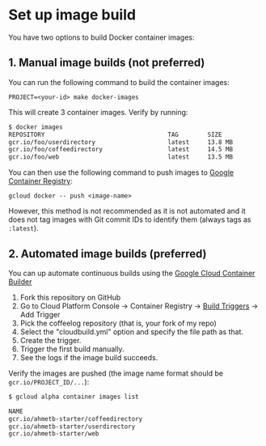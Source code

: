 # Set up image build

You have two options to build Docker container images:

## 1. Manual image builds (not preferred)

You can run the following command to build the container images:

    PROJECT=<your-id> make docker-images

This will create 3 container images. Verify by running:

```sh
$ docker images
REPOSITORY                                  TAG        SIZE
gcr.io/foo/userdirectory                    latest     13.8 MB
gcr.io/foo/coffeedirectory                  latest     14.5 MB
gcr.io/foo/web                              latest     13.5 MB
```
You can then use the following command to push images to 
[Google Container Registry](https://cloud.google.com/container-registry/):

    gcloud docker -- push <image-name>

However, this method is not recommended as it is not automated and it does not
tag images with Git commit IDs to identify them (always tags as `:latest`).

## 2. Automated image builds (preferred)

You can up automate continuous builds using the [Google Cloud Container
Builder](https://cloud.google.com/container-builder/)

1. Fork this repository on GitHub
1. Go to Cloud Platform Console &rarr; Container Registry &rarr; [Build Triggers](https://console.cloud.google.com/gcr/triggers)
   &rarr; Add Trigger
1. Pick the coffeelog repository (that is, your fork of my repo)
1. Select the "cloudbuild.yml" option and specify the file path as that.
1. Create the trigger.
1. Trigger the first build manually.
1. See the logs if the image build succeeds.

Verify the images are pushed (the image name format should be
`gcr.io/PROJECT_ID/...`):

```sh
$ gcloud alpha container images list

NAME
gcr.io/ahmetb-starter/coffeedirectory
gcr.io/ahmetb-starter/userdirectory
gcr.io/ahmetb-starter/web
```

